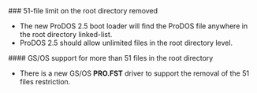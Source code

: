 <div class="vertical-spacer"></div>
### 51-file limit on the root directory removed

* The new ProDOS 2.5 boot loader will find the ProDOS file anywhere in the root directory linked-list.
* ProDOS 2.5 should allow unlimited files in the root directory level.

<div class="vertical-spacer"></div>
#### GS/OS support for more than 51 files in the root directory

* There is a new GS/OS **PRO.FST** driver to support the removal of the 51 files restriction.

